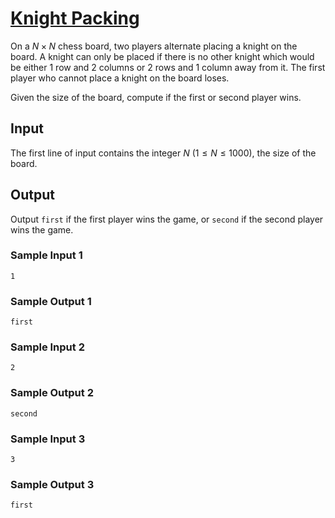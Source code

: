 # [Knight Packing](https://open.kattis.com/problems/knightpacking)

On a $N \times N$ chess board, two players alternate placing a knight on the
board.  A knight can only be placed if there is no other knight which would be
either $1$ row and $2$ columns or $2$ rows and $1$ column away from it.  The
first player who cannot place a knight on the board loses.

Given the size of the board, compute if the first or second player wins.

## Input

The first line of input contains the integer $N$ ($1 \leq N \leq 1000$), the
size of the board.

## Output

Output `first` if the first player wins the game, or `second` if the second
player wins the game.

### Sample Input 1

```
1
```

### Sample Output 1

```
first
```

### Sample Input 2

```
2
```

### Sample Output 2

```
second
```

### Sample Input 3

```
3
```

### Sample Output 3

```
first
```
